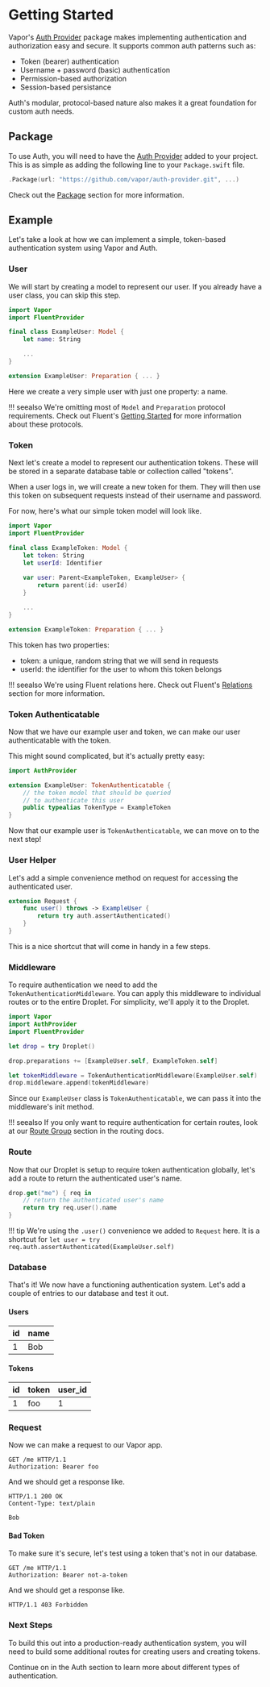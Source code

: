 # Getting Started

Vapor's [Auth Provider](https://github.com/vapor/auth-provider) package makes implementing authentication and 
authorization easy and secure. It supports common auth patterns such as:

- Token (bearer) authentication
- Username + password (basic) authentication
- Permission-based authorization
- Session-based persistance 

Auth's modular, protocol-based nature also makes it a great foundation for custom auth needs.

## Package

To use Auth, you will need to have the [Auth Provider](https://github.com/vapor/auth-provider) added to your project.
This is as simple as adding the following line to your `Package.swift` file.

```swift
.Package(url: "https://github.com/vapor/auth-provider.git", ...)
```

Check out the [Package](package.md) section for more information.

## Example

Let's take a look at how we can implement a simple, token-based authentication system using Vapor and Auth.


### User

We will start by creating a model to represent our user. If you already have a user class, you can skip this step.

```swift
import Vapor
import FluentProvider

final class ExampleUser: Model {
    let name: String

    ...
}

extension ExampleUser: Preparation { ... }
```

Here we create a very simple user with just one property: a name.

!!! seealso
	We're omitting most of `Model` and `Preparation` protocol requirements. Check out Fluent's 
	[Getting Started](../fluent/getting-started.md) for more information about these protocols.


### Token

Next let's create a model to represent our authentication tokens. These will be stored in a separate database
table or collection called "tokens".

When a user logs in, we will create a new token for them. They will then use this token on subsequent requests
instead of their username and password. 

For now, here's what our simple token model will look like.

```swift
import Vapor
import FluentProvider

final class ExampleToken: Model {
    let token: String
    let userId: Identifier
    
    var user: Parent<ExampleToken, ExampleUser> {
        return parent(id: userId)
    }

    ...
}

extension ExampleToken: Preparation { ... }
```

This token has two properties:

- token: a unique, random string that we will send in requests
- userId: the identifier for the user to whom this token belongs

!!! seealso
	We're using Fluent relations here. Check out Fluent's  [Relations](../fluent/relations.md)
	section for more information.

### Token Authenticatable

Now that we have our example user and token, we can make our user authenticatable with the token.

This might sound complicated, but it's actually pretty easy:

```swift
import AuthProvider

extension ExampleUser: TokenAuthenticatable {
    // the token model that should be queried
    // to authenticate this user
    public typealias TokenType = ExampleToken
}

```

Now that our example user is `TokenAuthenticatable`, we can move on to the next step!

### User Helper

Let's add a simple convenience method on request for accessing the authenticated user.

```swift
extension Request {
    func user() throws -> ExampleUser {
        return try auth.assertAuthenticated()
    }
}
```

This is a nice shortcut that will come in handy in a few steps.

### Middleware

To require authentication we need to add the `TokenAuthenticationMiddleware`. You can apply this middleware
to individual routes or to the entire Droplet. For simplicity, we'll apply it to the Droplet.

```swift
import Vapor
import AuthProvider
import FluentProvider

let drop = try Droplet()

drop.preparations += [ExampleUser.self, ExampleToken.self]

let tokenMiddleware = TokenAuthenticationMiddleware(ExampleUser.self)
drop.middleware.append(tokenMiddleware)
```

Since our `ExampleUser` class is `TokenAuthenticatable`, we can pass it into the middleware's init method.

!!! seealso
	If you only want to require authentication for certain routes, look at our 
	[Route Group](../routing/group.md) section in the routing docs.

### Route

Now that our Droplet is setup to require token authentication globally, let's add a route to
return the authenticated user's name.

```swift
drop.get("me") { req in
    // return the authenticated user's name
    return try req.user().name
}
```

!!! tip
	We're using the `.user()` convenience we added to `Request` here. It is a shortcut
	for `let user = try req.auth.assertAuthenticated(ExampleUser.self)` 


### Database

That's it! We now have a functioning authentication system. Let's add a couple of entries
to our database and test it out.

#### Users

| id | name |
|----|------|
| 1  | Bob  |

#### Tokens

| id | token | user_id |
|----|-------|---------|
| 1  | foo   | 1       |

### Request

Now we can make a request to our Vapor app.

```http
GET /me HTTP/1.1
Authorization: Bearer foo
```

And we should get a response like.

```http
HTTP/1.1 200 OK
Content-Type: text/plain

Bob
```

#### Bad Token

To make sure it's secure, let's test using a token that's not in our database.

```http
GET /me HTTP/1.1
Authorization: Bearer not-a-token
```

And we should get a response like.

```http
HTTP/1.1 403 Forbidden
```

### Next Steps

To build this out into a production-ready authentication system, you will need to build some
additional routes for creating users and creating tokens. 

Continue on in the Auth section to learn more about different types of authentication.


